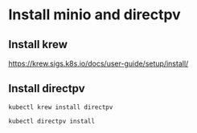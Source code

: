 # Install minio and directpv

## Install krew
https://krew.sigs.k8s.io/docs/user-guide/setup/install/

## Install directpv 
`kubectl krew install directpv`

`kubectl directpv install`

